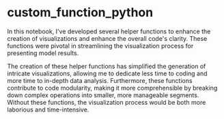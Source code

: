 # custom_function_python
In this notebook, I've developed several helper functions to enhance the creation of visualizations and enhance the overall code's clarity. These functions were pivotal in streamlining the visualization process for presenting model results.

The creation of these helper functions has simplified the generation of intricate visualizations, allowing me to dedicate less time to coding and more time to in-depth data analysis. Furthermore, these functions contribute to code modularity, making it more comprehensible by breaking down complex operations into smaller, more manageable segments. Without these functions, the visualization process would be both more laborious and time-intensive.
